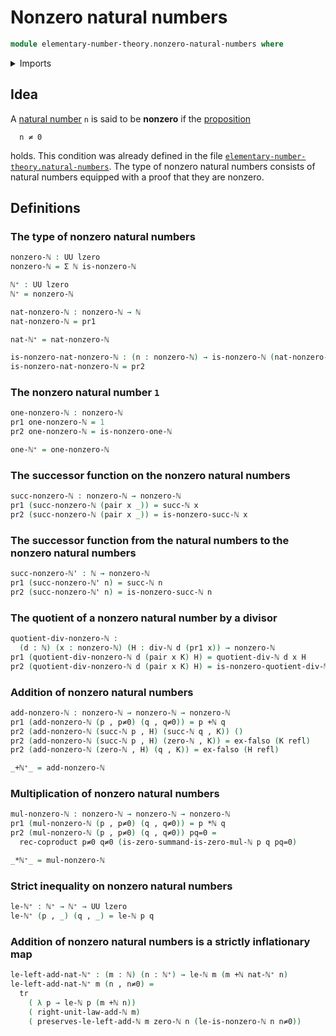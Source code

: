 # Nonzero natural numbers

```agda
module elementary-number-theory.nonzero-natural-numbers where
```

<details><summary>Imports</summary>

```agda
open import elementary-number-theory.addition-natural-numbers
open import elementary-number-theory.divisibility-natural-numbers
open import elementary-number-theory.multiplication-natural-numbers
open import elementary-number-theory.natural-numbers
open import elementary-number-theory.strict-inequality-natural-numbers

open import foundation.coproduct-types
open import foundation.dependent-pair-types
open import foundation.empty-types
open import foundation.identity-types
open import foundation.transport-along-identifications
open import foundation.universe-levels
```

</details>

## Idea

A [natural number](elementary-number-theory.natural-numbers.md) `n` is said to
be **nonzero** if the [proposition](foundation.propositions.md)

```text
  n ≠ 0
```

holds. This condition was already defined in the file
[`elementary-number-theory.natural-numbers`](elementary-number-theory.natural-numbers.md).
The type of nonzero natural numbers consists of natural numbers equipped with a
proof that they are nonzero.

## Definitions

### The type of nonzero natural numbers

```agda
nonzero-ℕ : UU lzero
nonzero-ℕ = Σ ℕ is-nonzero-ℕ

ℕ⁺ : UU lzero
ℕ⁺ = nonzero-ℕ

nat-nonzero-ℕ : nonzero-ℕ → ℕ
nat-nonzero-ℕ = pr1

nat-ℕ⁺ = nat-nonzero-ℕ

is-nonzero-nat-nonzero-ℕ : (n : nonzero-ℕ) → is-nonzero-ℕ (nat-nonzero-ℕ n)
is-nonzero-nat-nonzero-ℕ = pr2
```

### The nonzero natural number `1`

```agda
one-nonzero-ℕ : nonzero-ℕ
pr1 one-nonzero-ℕ = 1
pr2 one-nonzero-ℕ = is-nonzero-one-ℕ

one-ℕ⁺ = one-nonzero-ℕ
```

### The successor function on the nonzero natural numbers

```agda
succ-nonzero-ℕ : nonzero-ℕ → nonzero-ℕ
pr1 (succ-nonzero-ℕ (pair x _)) = succ-ℕ x
pr2 (succ-nonzero-ℕ (pair x _)) = is-nonzero-succ-ℕ x
```

### The successor function from the natural numbers to the nonzero natural numbers

```agda
succ-nonzero-ℕ' : ℕ → nonzero-ℕ
pr1 (succ-nonzero-ℕ' n) = succ-ℕ n
pr2 (succ-nonzero-ℕ' n) = is-nonzero-succ-ℕ n
```

### The quotient of a nonzero natural number by a divisor

```agda
quotient-div-nonzero-ℕ :
  (d : ℕ) (x : nonzero-ℕ) (H : div-ℕ d (pr1 x)) → nonzero-ℕ
pr1 (quotient-div-nonzero-ℕ d (pair x K) H) = quotient-div-ℕ d x H
pr2 (quotient-div-nonzero-ℕ d (pair x K) H) = is-nonzero-quotient-div-ℕ H K
```

### Addition of nonzero natural numbers

```agda
add-nonzero-ℕ : nonzero-ℕ → nonzero-ℕ → nonzero-ℕ
pr1 (add-nonzero-ℕ (p , p≠0) (q , q≠0)) = p +ℕ q
pr2 (add-nonzero-ℕ (succ-ℕ p , H) (succ-ℕ q , K)) ()
pr2 (add-nonzero-ℕ (succ-ℕ p , H) (zero-ℕ , K)) = ex-falso (K refl)
pr2 (add-nonzero-ℕ (zero-ℕ , H) (q , K)) = ex-falso (H refl)

_+ℕ⁺_ = add-nonzero-ℕ
```

### Multiplication of nonzero natural numbers

```agda
mul-nonzero-ℕ : nonzero-ℕ → nonzero-ℕ → nonzero-ℕ
pr1 (mul-nonzero-ℕ (p , p≠0) (q , q≠0)) = p *ℕ q
pr2 (mul-nonzero-ℕ (p , p≠0) (q , q≠0)) pq=0 =
  rec-coproduct p≠0 q≠0 (is-zero-summand-is-zero-mul-ℕ p q pq=0)

_*ℕ⁺_ = mul-nonzero-ℕ
```

### Strict inequality on nonzero natural numbers

```agda
le-ℕ⁺ : ℕ⁺ → ℕ⁺ → UU lzero
le-ℕ⁺ (p , _) (q , _) = le-ℕ p q
```

### Addition of nonzero natural numbers is a strictly inflationary map

```agda
le-left-add-nat-ℕ⁺ : (m : ℕ) (n : ℕ⁺) → le-ℕ m (m +ℕ nat-ℕ⁺ n)
le-left-add-nat-ℕ⁺ m (n , n≠0) =
  tr
    ( λ p → le-ℕ p (m +ℕ n))
    ( right-unit-law-add-ℕ m)
    ( preserves-le-left-add-ℕ m zero-ℕ n (le-is-nonzero-ℕ n n≠0))
```
